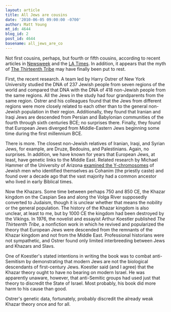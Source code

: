 ```yaml
---
layout: article
title: All Jews are cousins
date: '2010-06-05 09:00:00 -0700'
author: Matt Young
mt_id: 4644
blog_id: 2
post_id: 4644
basename: all_jews_are_co
---
```

Not first cousins, perhaps, but fourth or fifth cousins, according to recent articles in [ Newsweek](http://www.newsweek.com/2010/06/03/the-dna-of-abraham-s-children.html) and the [LA Times](http://www.latimes.com/news/science/la-sci-jewish-genome-20100604,0,7364243.story).  In addition, it appears that the myth of [The Thirteenth Tribe](http://en.wikipedia.org/wiki/The_Thirteenth_Tribe) may have finally been put to rest.

First, the recent research. A team led by Harry Ostrer of New York University studied the DNA of 237 Jewish people from seven regions of the world and compared that DNA with the DNA of 418 non-Jewish people from the same regions. All the Jews in the study had four grandparents from the same region. Ostrer and his colleagues found that the Jews from different regions were more closely related to each other than to the general non-Jewish population in their region. Additionally, they found that Iranian and Iraqi Jews are descended from Persian and Babylonian communities of the fourth through sixth centuries BCE; no surprises there. Finally, they found that European Jews diverged from Middle-Eastern Jews  beginning some time during the first millennium BCE.

There is more.  The closest non-Jewish relatives of Iranian, Iraqi, and Syrian Jews, for example, are Druze, Bedouins, and Palestinians. Again, no surprises. In addition, we have known for years that European Jews, at least, have genetic links to the Middle East.  Related research by Michael Hammer of the University of Arizona [examined the Y-chromosomes](http://www.pbs.org/wgbh/nova/israel/familycohanim.html) of Jewish men who identified themselves as Cohanim (the priestly caste) and found over a decade ago that the vast majority had a common ancestor who lived in early Biblical times.

Now the Khazars. Some time between perhaps 750 and 850 CE, the Khazar kingdom on the Caspian Sea and along the Volga River supposedly converted to Judaism, though it is unclear whether that means the nobility or the general population.  The history of the Khazar kingdom is also unclear, at least to me, but by 1000 CE the kingdom had been destroyed by the Vikings. In 1976, the novelist and essayist Arthur Koestler published _The Thirteenth Tribe_, a nonfiction work in which he revived and popularized the theory that European Jews were descended from the remnants of the Khazar kingdom and not from the Middle East. Professional historians were not sympathetic, and Ostrer found only limited interbreeding between Jews and Khazars and Slavs.

One of Koestler's stated intentions in writing the book was to combat anti-Semitism by demonstrating that modern Jews are not the biological descendants of first-century Jews.  Koestler said (and I agree) that the Khazar theory ought to have no bearing on modern Israel. He was apparently unaware, however, that anti-Semitic groups had used just that theory to discredit the State of Israel. Most probably, his book did more harm to his cause than good.

Ostrer's genetic data, fortunately, probably discredit the already weak Khazar theory once and for all.
